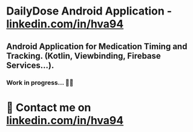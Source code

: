 # DailyDose Android Application - [linkedin.com/in/hva94](https://www.linkedin.com/in/hva94/)

## Android Application for Medication Timing and Tracking. (Kotlin, Viewbinding, Firebase Services...).

### Work in progress... 👨‍💻

# 💬 Contact me on [linkedin.com/in/hva94](https://www.linkedin.com/in/hva94/)